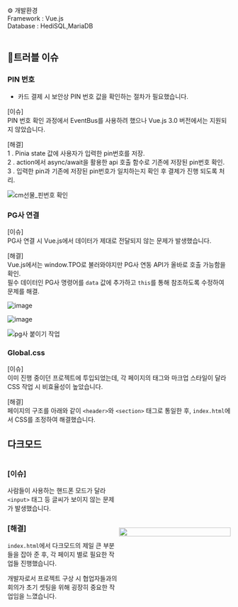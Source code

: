 ⚙ 개발환경</br>
Framework : Vue.js</br>
Database : HediSQL,MariaDB</br>
</br>
## 🚨트러블 이슈
### PIN 번호
- 카드 결제 시 보안상 PIN 번호 값을 확인하는 절차가 필요했습니다.</br>

[이슈]</br>
PIN 번호 확인 과정에서 EventBus를 사용하려 했으나 Vue.js 3.0 버전에서는 지원되지 않았습니다.</br>

[해결] </br>
1 . Pinia state 값에 사용자가 입력한 pin번호를 저장.</br>
2 . action에서 async/await을 활용한 api 호출 함수로 기존에 저장된 pin번호 확인.</br>
3 . 입력한 pin과 기존에 저장된 pin번호가 일치하는지 확인 후 결제가 진행 되도록 처리.</br>



![cm선물_핀번호 확인](https://github.com/user-attachments/assets/aad6de88-0730-442e-9bbe-604ebce4c068)

### PG사 연결

[이슈]</br>
PG사 연결 시 Vue.js에서 데이터가 제대로 전달되지 않는 문제가 발생했습니다.</br>

[해결] </br>
Vue.js에서는 window.TPO로 불러와야지만 PG사 연동 API가 올바로 호출 가능함을 확인.</br>
필수 데이터인 PG사 명령어를 `data` 값에 추가하고 `this`를 통해 참조하도록 수정하여 문제를 해결.

![image](https://github.com/user-attachments/assets/9c89a0d0-732a-4110-8f3c-f0bf5e5ed8e7)


![image](https://github.com/user-attachments/assets/5231d75a-359b-4103-8800-ea34a415e9ce)


![pg사 붙이기 작업](https://github.com/user-attachments/assets/857822a0-e4ed-4ec4-a3e2-c1f8618083e5)

### Global.css

[이슈]</br>이미 진행 중이던 프로젝트에 투입되었는데, 각 페이지의 태그와 마크업 스타일이 달라 CSS 작업 시 비효율성이 높았습니다.</br>

[해결] </br>페이지의 구조를 아래와 같이 `<header>`와 `<section>` 태그로 통일한 후, `index.html`에서 CSS를 조정하여 해결했습니다.


## 다크모드

<div style="display: flex; align-items: center;">
  <div style="flex: 1;">
    <h3>[이슈]</h3>
    <p>사람들이 사용하는 핸드폰 모드가 달라 <code>&lt;input&gt;</code> 태그 등 글씨가 보이지 않는 문제가 발생했습니다.</p>
    <h3>[해결]</h3>
    <p><code>index.html</code>에서 다크모드의 제일 큰 부분들을 잡아 준 후, 각 페이지 별로 필요한 작업들 진행했습니다.</p>
    <p>개발자로서 프로젝트 구상 시 협업자들과의 회의가 초기 셋팅을 위해 굉장히 중요한 작업임을 느꼈습니다.</p>
  </div>
  <div style="flex: 1;">
    <img src="https://github.com/user-attachments/assets/108e776a-4f53-473e-8fdd-5ce2011b69f8" width="100%">
  </div>
</div>

